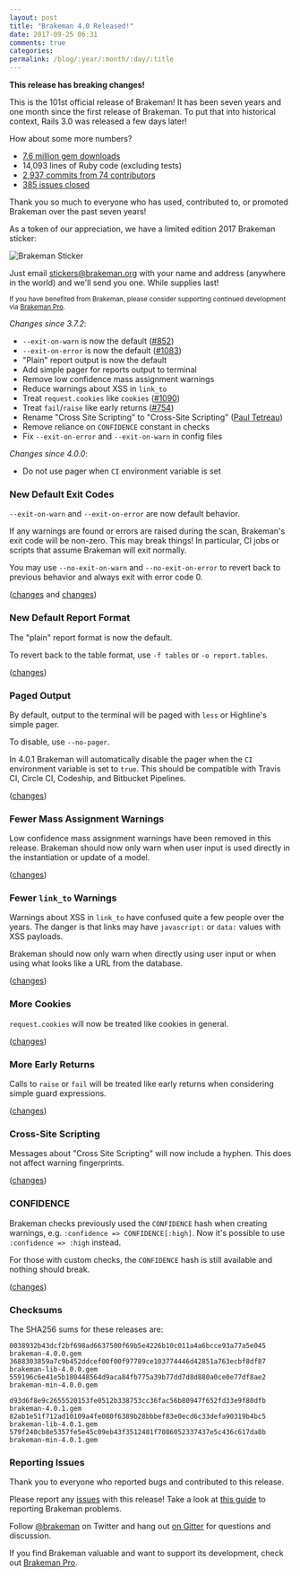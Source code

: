 ```yaml
---
layout: post
title: "Brakeman 4.0 Released!"
date: 2017-09-25 06:31
comments: true
categories:
permalink: /blog/:year/:month/:day/:title
---
```


**This release has breaking changes!**

This is the 101st official release of Brakeman! It has been seven years and one month since the first release of Brakeman.
To put that into historical context, Rails 3.0 was released a few days later! 

How about some more numbers?

* [7.6 million gem downloads](https://rubygems.org/gems/brakeman)
* 14,093 lines of Ruby code (excluding tests)
* [2,937 commits from 74 contributors](https://github.com/presidentbeef/brakeman/graphs/contributors)
* [385 issues closed](https://github.com/presidentbeef/brakeman/issues?q=is%3Aissue+is%3Aclosed)

Thank you so much to everyone who has used, contributed to, or promoted Brakeman over the past seven years!

As a token of our appreciation, we have a limited edition 2017 Brakeman sticker:

![Brakeman Sticker](/images/brakeman_anniversary_sticker.png)

Just email stickers@brakeman.org with your name and address (anywhere in the world) and we'll send you one. While supplies last!

<small>If you have benefited from Brakeman, please consider supporting continued development via [Brakeman Pro](https://brakemanpro.com).</small>

_Changes since 3.7.2_:

* `--exit-on-warn` is now the default ([#852](https://github.com/presidentbeef/brakeman/issues/852))
* `--exit-on-error` is now the default ([#1083](https://github.com/presidentbeef/brakeman/issues/1083))
* "Plain" report output is now the default
* Add simple pager for reports output to terminal
* Remove low confidence mass assignment warnings
* Reduce warnings about XSS in `link_to`
* Treat `request.cookies` like `cookies` ([#1090](https://github.com/presidentbeef/brakeman/issues/1090))
* Treat `fail`/`raise` like early returns ([#754](https://github.com/presidentbeef/brakeman/issues/754))
* Rename "Cross Site Scripting" to "Cross-Site Scripting" ([Paul Tetreau](https://github.com/paultetreau))
* Remove reliance on `CONFIDENCE` constant in checks
* Fix `--exit-on-error` and `--exit-on-warn` in config files

_Changes since 4.0.0_:

* Do not use pager when `CI` environment variable is set

### New Default Exit Codes

`--exit-on-warn` and `--exit-on-error` are now default behavior.

If any warnings are found or errors are raised during the scan, Brakeman's exit code will be non-zero. This may break things! In particular, CI jobs or scripts that assume Brakeman will exit normally.

You may use `--no-exit-on-warn` and `--no-exit-on-error` to revert back to previous behavior and always exit with error code 0.

([changes](https://github.com/presidentbeef/brakeman/pull/1085) and [changes](https://github.com/presidentbeef/brakeman/pull/1086))

### New Default Report Format

The "plain" report format is now the default.

To revert back to the table format, use `-f tables` or `-o report.tables`.

([changes](https://github.com/presidentbeef/brakeman/pull/1084))

### Paged Output

By default, output to the terminal will be paged with `less` or Highline's simple pager.

To disable, use `--no-pager`.

In 4.0.1 Brakeman will automatically disable the pager when the `CI` environment variable is set to `true`. This should be compatible with Travis CI, Circle CI, Codeship, and Bitbucket Pipelines.

([changes](https://github.com/presidentbeef/brakeman/pull/1098))

### Fewer Mass Assignment Warnings

Low confidence mass assignment warnings have been removed in this release. Brakeman should now only warn when user input is used directly in the instantiation or update of a model.

([changes](https://github.com/presidentbeef/brakeman/pull/1087))

### Fewer `link_to` Warnings

Warnings about XSS in `link_to` have confused quite a few people over the years. The danger is that links may have `javascript:` or `data:` values with XSS payloads.

Brakeman should now only warn when directly using user input or when using what looks like a URL from the database.

([changes](https://github.com/presidentbeef/brakeman/pull/1093))

### More Cookies

`request.cookies` will now be treated like cookies in general.

([changes](https://github.com/presidentbeef/brakeman/pull/1094))

### More Early Returns

Calls to `raise` or `fail` will be treated like early returns when considering simple guard expressions.

([changes](https://github.com/presidentbeef/brakeman/pull/1089)) 

### Cross-Site Scripting

Messages about "Cross Site Scripting" will now include a hyphen. This does not affect warning fingerprints.

([changes](https://github.com/presidentbeef/brakeman/pull/936))

### CONFIDENCE

Brakeman checks previously used the `CONFIDENCE` hash when creating warnings, e.g. `:confidence => CONFIDENCE[:high]`. Now it's possible to use `:confidence => :high` instead.

For those with custom checks, the `CONFIDENCE` hash is still available and nothing should break.

([changes](https://github.com/presidentbeef/brakeman/pull/1088))

### Checksums

The SHA256 sums for these releases are:

    0038932b43dcf2bf698ad6637500f69b5e4226b10c011a4a6bcce93a77a5e045  brakeman-4.0.0.gem
    3688303859a7c9b452ddcef00f00f97789ce103774446d42851a763ecbf8df87  brakeman-lib-4.0.0.gem
    559196c6e41e5b180448564d9aca84fb775a39b77dd7d8d880a0ce0e77df8ae2  brakeman-min-4.0.0.gem

    d93d6f8e9c2655520153fe0512b338753cc36fac56b80947f652fd33e9f80dfb  brakeman-4.0.1.gem
    82ab1e51f712ad10109a4fe080f6389b28bbbef83e0ecd6c33defa90319b4bc5  brakeman-lib-4.0.1.gem
    579f240cb8e5357fe5e45c09eb43f3512481f7086052337437e5c436c617da8b  brakeman-min-4.0.1.gem

### Reporting Issues

Thank you to everyone who reported bugs and contributed to this release.

Please report any [issues](https://github.com/presidentbeef/brakeman/issues) with this release! Take a look at [this guide](https://github.com/presidentbeef/brakeman/wiki/How-to-Report-a-Brakeman-Issue) to reporting Brakeman problems.

Follow [@brakeman](https://twitter.com/brakeman) on Twitter and hang out [on Gitter](https://gitter.im/presidentbeef/brakeman) for questions and discussion.

If you find Brakeman valuable and want to support its development, check out [Brakeman Pro](https://brakemanpro.com/).

